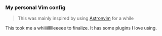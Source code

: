 ### My personal Vim config

> This was mainly inspired by using [Astronvim](https://github.com/AstroNvim/AstroNvim) for a while

This took me a whiiiillllleeeee to finalize. It has some plugins I love using.
